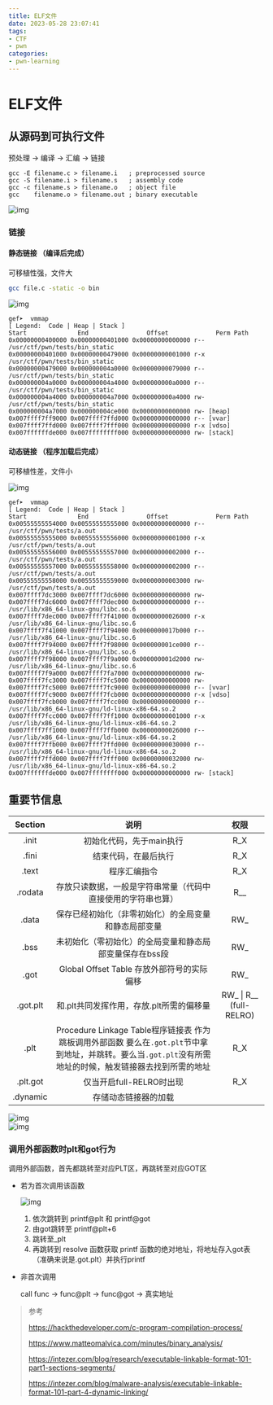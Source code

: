 ```yaml
---
title: ELF文件
date: 2023-05-28 23:07:41
tags:
- CTF
- pwn
categories:
- pwn-learning
---
```



# ELF文件

## 从源码到可执行文件

预处理 ->  编译 ->  汇编 ->  链接

```assembly
gcc -E filename.c > filename.i   ; preprocessed source
gcc -S filename.i > filename.s   ; assembly code
gcc -c filename.s > filename.o   ; object file
gcc    filename.o > filename.out ; binary executable
```

![img](0x1.png)

### 链接

#### 静态链接 （编译后完成）

可移植性强，文件大

```sh
gcc file.c -static -o bin
```

![img](0x2.png)

```assembly
gef➤  vmmap 
[ Legend:  Code | Heap | Stack ]
Start              End                Offset             Perm Path
0x00000000400000 0x00000000401000 0x00000000000000 r-- /usr/ctf/pwn/tests/bin_static
0x00000000401000 0x00000000479000 0x00000000001000 r-x /usr/ctf/pwn/tests/bin_static
0x00000000479000 0x000000004a0000 0x00000000079000 r-- /usr/ctf/pwn/tests/bin_static
0x000000004a0000 0x000000004a4000 0x000000000a0000 r-- /usr/ctf/pwn/tests/bin_static
0x000000004a4000 0x000000004a7000 0x000000000a4000 rw- /usr/ctf/pwn/tests/bin_static
0x000000004a7000 0x000000004ce000 0x00000000000000 rw- [heap]
0x007ffff7ff9000 0x007ffff7ffd000 0x00000000000000 r-- [vvar]
0x007ffff7ffd000 0x007ffff7fff000 0x00000000000000 r-x [vdso]
0x007ffffffde000 0x007ffffffff000 0x00000000000000 rw- [stack]
```



#### 动态链接 （程序加载后完成）

可移植性差，文件小

![img](0x3.png)

```assembly
gef➤  vmmap 
[ Legend:  Code | Heap | Stack ]
Start              End                Offset             Perm Path
0x00555555554000 0x00555555555000 0x00000000000000 r-- /usr/ctf/pwn/tests/a.out
0x00555555555000 0x00555555556000 0x00000000001000 r-x /usr/ctf/pwn/tests/a.out
0x00555555556000 0x00555555557000 0x00000000002000 r-- /usr/ctf/pwn/tests/a.out
0x00555555557000 0x00555555558000 0x00000000002000 r-- /usr/ctf/pwn/tests/a.out
0x00555555558000 0x00555555559000 0x00000000003000 rw- /usr/ctf/pwn/tests/a.out
0x007ffff7dc3000 0x007ffff7dc6000 0x00000000000000 rw- 
0x007ffff7dc6000 0x007ffff7dec000 0x00000000000000 r-- /usr/lib/x86_64-linux-gnu/libc.so.6
0x007ffff7dec000 0x007ffff7f41000 0x00000000026000 r-x /usr/lib/x86_64-linux-gnu/libc.so.6
0x007ffff7f41000 0x007ffff7f94000 0x0000000017b000 r-- /usr/lib/x86_64-linux-gnu/libc.so.6
0x007ffff7f94000 0x007ffff7f98000 0x000000001ce000 r-- /usr/lib/x86_64-linux-gnu/libc.so.6
0x007ffff7f98000 0x007ffff7f9a000 0x000000001d2000 rw- /usr/lib/x86_64-linux-gnu/libc.so.6
0x007ffff7f9a000 0x007ffff7fa7000 0x00000000000000 rw- 
0x007ffff7fc3000 0x007ffff7fc5000 0x00000000000000 rw- 
0x007ffff7fc5000 0x007ffff7fc9000 0x00000000000000 r-- [vvar]
0x007ffff7fc9000 0x007ffff7fcb000 0x00000000000000 r-x [vdso]
0x007ffff7fcb000 0x007ffff7fcc000 0x00000000000000 r-- /usr/lib/x86_64-linux-gnu/ld-linux-x86-64.so.2
0x007ffff7fcc000 0x007ffff7ff1000 0x00000000001000 r-x /usr/lib/x86_64-linux-gnu/ld-linux-x86-64.so.2
0x007ffff7ff1000 0x007ffff7ffb000 0x00000000026000 r-- /usr/lib/x86_64-linux-gnu/ld-linux-x86-64.so.2
0x007ffff7ffb000 0x007ffff7ffd000 0x00000000030000 r-- /usr/lib/x86_64-linux-gnu/ld-linux-x86-64.so.2
0x007ffff7ffd000 0x007ffff7fff000 0x00000000032000 rw- /usr/lib/x86_64-linux-gnu/ld-linux-x86-64.so.2
0x007ffffffde000 0x007ffffffff000 0x00000000000000 rw- [stack]
```

## 重要节信息

| Section  |                             说明                             |          权限           |
| :------: | :----------------------------------------------------------: | :---------------------: |
|  .init   |                   初始化代码，先于main执行                   |           R_X           |
|  .fini   |                     结束代码，在最后执行                     |           R_X           |
|  .text   |                         程序汇编指令                         |           R_X           |
| .rodata  | 存放只读数据，一般是字符串常量（代码中直接使用的字符串也算） |           R__           |
|  .data   |     保存已经初始化（非零初始化）的全局变量和静态局部变量     |           RW_           |
|   .bss   |   未初始化（零初始化）的全局变量和静态局部变量保存在bss段    |           RW_           |
|   .got   |         Global Offset Table  存放外部符号的实际偏移          |           RW_           |
| .got.plt |           和.plt共同发挥作用，存放.plt所需的偏移量           | RW_ \| R__ (full-RELRO) |
|   .plt   | Procedure Linkage Table程序链接表   作为跳板调用外部函数  要么在`.got.plt`节中拿到地址，并跳转。要么当`.got.plt`没有所需地址的时候，触发链接器去找到所需的地址 |           R_X           |
| .plt.got |                   仅当开启full-RELRO时出现                   |           R_X           |
| .dynamic |                     存储动态链接器的加载                     |                         |

![img](0x4.png)  
![img](0x5.png)

### 调用外部函数时plt和got行为

调用外部函数，首先都跳转至对应PLT区，再跳转至对应GOT区

- 若为首次调用该函数

  ![img](0x6.png)

  1. 依次跳转到 printf@plt 和 printf@got
  2. 由got跳转至 printf@plt+6   
  3. 跳转至_plt
  4. 再跳转到 resolve 函数获取 printf 函数的绝对地址，将地址存入got表（准确来说是.got.plt）并执行printf

- 非首次调用

  call func -> func@plt -> func@got -> 真实地址

> 参考
>
> https://hackthedeveloper.com/c-program-compilation-process/
>
> https://www.matteomalvica.com/minutes/binary_analysis/
>
> https://intezer.com/blog/research/executable-linkable-format-101-part1-sections-segments/
>
> https://intezer.com/blog/malware-analysis/executable-linkable-format-101-part-4-dynamic-linking/